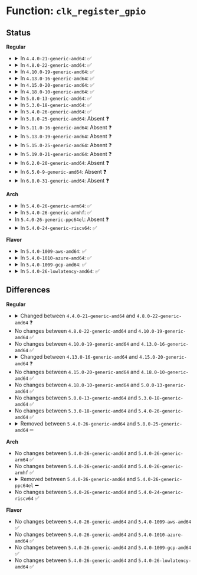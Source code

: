 # Function: <code>clk_register_gpio</code>

## Status
<b>Regular</b>
<ul>
<li>
<details>
<summary>In <code>4.4.0-21-generic-amd64</code>: ✅</summary>

```c
struct clk * clk_register_gpio(struct device * dev, const char * name, const const char * * parent_names, u8 num_parents, unsigned int gpio, bool active_low, long unsigned int flags, const struct clk_ops * clk_gpio_ops)
```

```json
{
  "name": "clk_register_gpio",
  "collision_type": "Unique Static",
  "inline_type": "No",
  "funcs": [
    {
      "addr": 18446744071586098944,
      "name": "clk_register_gpio",
      "external": false,
      "loc": "drivers/clk/clk-gpio.c:97",
      "file": "drivers/clk/clk-gpio.c",
      "inline": "seen, unknown",
      "caller_inline": [],
      "caller_func": [
        "drivers/clk/clk-gpio.c:clk_register_gpio_gate",
        "drivers/clk/clk-gpio.c:clk_register_gpio_mux"
      ]
    }
  ],
  "symbols": [
    {
      "addr": 18446744071586098944,
      "name": "clk_register_gpio",
      "section": ".text",
      "bind": "STB_LOCAL",
      "size": 549
    }
  ]
}
```
</details>
</li>
<li>
<details>
<summary>In <code>4.8.0-22-generic-amd64</code>: ✅</summary>

```c
struct clk_hw * clk_register_gpio(struct device * dev, const char * name, const const char * * parent_names, u8 num_parents, unsigned int gpio, bool active_low, long unsigned int flags, const struct clk_ops * clk_gpio_ops)
```

```json
{
  "name": "clk_register_gpio",
  "collision_type": "Unique Static",
  "inline_type": "No",
  "funcs": [
    {
      "addr": 18446744071586511184,
      "name": "clk_register_gpio",
      "external": false,
      "loc": "drivers/clk/clk-gpio.c:97",
      "file": "drivers/clk/clk-gpio.c",
      "inline": "seen, unknown",
      "caller_inline": [],
      "caller_func": [
        "drivers/clk/clk-gpio.c:clk_hw_register_gpio_mux",
        "drivers/clk/clk-gpio.c:clk_register_gpio_gate"
      ]
    }
  ],
  "symbols": [
    {
      "addr": 18446744071586511184,
      "name": "clk_register_gpio",
      "section": ".text",
      "bind": "STB_LOCAL",
      "size": 569
    }
  ]
}
```
</details>
</li>
<li>
<details>
<summary>In <code>4.10.0-19-generic-amd64</code>: ✅</summary>

```c
struct clk_hw * clk_register_gpio(struct device * dev, const char * name, const const char * * parent_names, u8 num_parents, unsigned int gpio, bool active_low, long unsigned int flags, const struct clk_ops * clk_gpio_ops)
```

```json
{
  "name": "clk_register_gpio",
  "collision_type": "Unique Static",
  "inline_type": "No",
  "funcs": [
    {
      "addr": 18446744071584317888,
      "name": "clk_register_gpio",
      "external": false,
      "loc": "drivers/clk/clk-gpio.c:97",
      "file": "drivers/clk/clk-gpio.c",
      "inline": "seen, unknown",
      "caller_inline": [],
      "caller_func": [
        "drivers/clk/clk-gpio.c:clk_hw_register_gpio_mux",
        "drivers/clk/clk-gpio.c:clk_register_gpio_gate"
      ]
    }
  ],
  "symbols": [
    {
      "addr": 18446744071584317888,
      "name": "clk_register_gpio",
      "section": ".text",
      "bind": "STB_LOCAL",
      "size": 569
    }
  ]
}
```
</details>
</li>
<li>
<details>
<summary>In <code>4.13.0-16-generic-amd64</code>: ✅</summary>

```c
struct clk_hw * clk_register_gpio(struct device * dev, const char * name, const const char * * parent_names, u8 num_parents, unsigned int gpio, bool active_low, long unsigned int flags, const struct clk_ops * clk_gpio_ops)
```

```json
{
  "name": "clk_register_gpio",
  "collision_type": "Unique Static",
  "inline_type": "No",
  "funcs": [
    {
      "addr": 18446744071584396384,
      "name": "clk_register_gpio",
      "external": false,
      "loc": "drivers/clk/clk-gpio.c:97",
      "file": "drivers/clk/clk-gpio.c",
      "inline": "seen, unknown",
      "caller_inline": [],
      "caller_func": [
        "drivers/clk/clk-gpio.c:clk_hw_register_gpio_mux",
        "drivers/clk/clk-gpio.c:clk_register_gpio_gate"
      ]
    }
  ],
  "symbols": [
    {
      "addr": 18446744071584396384,
      "name": "clk_register_gpio",
      "section": ".text",
      "bind": "STB_LOCAL",
      "size": 595
    }
  ]
}
```
</details>
</li>
<li>
<details>
<summary>In <code>4.15.0-20-generic-amd64</code>: ✅</summary>

```c
struct clk_hw * clk_register_gpio(struct device * dev, const char * name, const const char * * parent_names, u8 num_parents, struct gpio_desc * gpiod, long unsigned int flags, const struct clk_ops * clk_gpio_ops)
```

```json
{
  "name": "clk_register_gpio",
  "collision_type": "Unique Static",
  "inline_type": "No",
  "funcs": [
    {
      "addr": 18446744071584803408,
      "name": "clk_register_gpio",
      "external": false,
      "loc": "drivers/clk/clk-gpio.c:95",
      "file": "drivers/clk/clk-gpio.c",
      "inline": "seen, unknown",
      "caller_inline": [],
      "caller_func": [
        "drivers/clk/clk-gpio.c:clk_hw_register_gpio_mux",
        "drivers/clk/clk-gpio.c:clk_register_gpio_gate"
      ]
    }
  ],
  "symbols": [
    {
      "addr": 18446744071584803408,
      "name": "clk_register_gpio",
      "section": ".text",
      "bind": "STB_LOCAL",
      "size": 369
    }
  ]
}
```
</details>
</li>
<li>
<details>
<summary>In <code>4.18.0-10-generic-amd64</code>: ✅</summary>

```c
struct clk_hw * clk_register_gpio(struct device * dev, const char * name, const const char * * parent_names, u8 num_parents, struct gpio_desc * gpiod, long unsigned int flags, const struct clk_ops * clk_gpio_ops)
```

```json
{
  "name": "clk_register_gpio",
  "collision_type": "Unique Static",
  "inline_type": "No",
  "funcs": [
    {
      "addr": 18446744071585033392,
      "name": "clk_register_gpio",
      "external": false,
      "loc": "drivers/clk/clk-gpio.c:95",
      "file": "drivers/clk/clk-gpio.c",
      "inline": "seen, unknown",
      "caller_inline": [],
      "caller_func": [
        "drivers/clk/clk-gpio.c:clk_hw_register_gpio_mux",
        "drivers/clk/clk-gpio.c:clk_register_gpio_gate"
      ]
    }
  ],
  "symbols": [
    {
      "addr": 18446744071585033392,
      "name": "clk_register_gpio",
      "section": ".text",
      "bind": "STB_LOCAL",
      "size": 369
    }
  ]
}
```
</details>
</li>
<li>
<details>
<summary>In <code>5.0.0-13-generic-amd64</code>: ✅</summary>

```c
struct clk_hw * clk_register_gpio(struct device * dev, const char * name, const const char * * parent_names, u8 num_parents, struct gpio_desc * gpiod, long unsigned int flags, const struct clk_ops * clk_gpio_ops)
```

```json
{
  "name": "clk_register_gpio",
  "collision_type": "Unique Static",
  "inline_type": "No",
  "funcs": [
    {
      "addr": 18446744071585140960,
      "name": "clk_register_gpio",
      "external": false,
      "loc": "drivers/clk/clk-gpio.c:92",
      "file": "drivers/clk/clk-gpio.c",
      "inline": "seen, unknown",
      "caller_inline": [],
      "caller_func": [
        "drivers/clk/clk-gpio.c:clk_hw_register_gpio_mux",
        "drivers/clk/clk-gpio.c:clk_register_gpio_gate"
      ]
    }
  ],
  "symbols": [
    {
      "addr": 18446744071585140960,
      "name": "clk_register_gpio",
      "section": ".text",
      "bind": "STB_LOCAL",
      "size": 369
    }
  ]
}
```
</details>
</li>
<li>
<details>
<summary>In <code>5.3.0-18-generic-amd64</code>: ✅</summary>

```c
struct clk_hw * clk_register_gpio(struct device * dev, const char * name, const const char * * parent_names, u8 num_parents, struct gpio_desc * gpiod, long unsigned int flags, const struct clk_ops * clk_gpio_ops)
```

```json
{
  "name": "clk_register_gpio",
  "collision_type": "Unique Static",
  "inline_type": "No",
  "funcs": [
    {
      "addr": 18446744071585348176,
      "name": "clk_register_gpio",
      "external": false,
      "loc": "drivers/clk/clk-gpio.c:121",
      "file": "drivers/clk/clk-gpio.c",
      "inline": "seen, unknown",
      "caller_inline": [],
      "caller_func": [
        "drivers/clk/clk-gpio.c:clk_hw_register_gpio_mux",
        "drivers/clk/clk-gpio.c:clk_hw_register_gpio_gate"
      ]
    }
  ],
  "symbols": [
    {
      "addr": 18446744071585348176,
      "name": "clk_register_gpio",
      "section": ".text",
      "bind": "STB_LOCAL",
      "size": 338
    }
  ]
}
```
</details>
</li>
<li>
<details>
<summary>In <code>5.4.0-26-generic-amd64</code>: ✅</summary>

```c
struct clk_hw * clk_register_gpio(struct device * dev, const char * name, const const char * * parent_names, u8 num_parents, struct gpio_desc * gpiod, long unsigned int flags, const struct clk_ops * clk_gpio_ops)
```

```json
{
  "name": "clk_register_gpio",
  "collision_type": "Unique Static",
  "inline_type": "No",
  "funcs": [
    {
      "addr": 18446744071585486720,
      "name": "clk_register_gpio",
      "external": false,
      "loc": "drivers/clk/clk-gpio.c:121",
      "file": "drivers/clk/clk-gpio.c",
      "inline": "seen, unknown",
      "caller_inline": [],
      "caller_func": [
        "drivers/clk/clk-gpio.c:clk_hw_register_gpio_mux",
        "drivers/clk/clk-gpio.c:clk_hw_register_gpio_gate"
      ]
    }
  ],
  "symbols": [
    {
      "addr": 18446744071585486720,
      "name": "clk_register_gpio",
      "section": ".text",
      "bind": "STB_LOCAL",
      "size": 338
    }
  ]
}
```
</details>
</li>
<li>
<details>
<summary>In <code>5.8.0-25-generic-amd64</code>: Absent ❓</summary>

```json
{
  "name": "clk_register_gpio",
  "collision_type": "Unique Static",
  "inline_type": "Selective",
  "funcs": [
    {
      "addr": 18446744071586207888,
      "name": "clk_register_gpio",
      "external": false,
      "loc": "drivers/clk/clk-gpio.c:139",
      "file": "drivers/clk/clk-gpio.c",
      "inline": "not declared, inlined",
      "caller_inline": [],
      "caller_func": [
        "drivers/clk/clk-gpio.c:gpio_clk_driver_probe"
      ]
    }
  ],
  "symbols": [
    {
      "addr": 18446744071586207888,
      "name": "clk_register_gpio.constprop.0",
      "section": ".text",
      "bind": "STB_LOCAL",
      "size": 250
    }
  ]
}
```
</details>
</li>
<li>
<details>
<summary>In <code>5.11.0-16-generic-amd64</code>: Absent ❓</summary>

```json
{
  "name": "clk_register_gpio",
  "collision_type": "Unique Static",
  "inline_type": "Selective",
  "funcs": [
    {
      "addr": 18446744071586327424,
      "name": "clk_register_gpio",
      "external": false,
      "loc": "drivers/clk/clk-gpio.c:139",
      "file": "drivers/clk/clk-gpio.c",
      "inline": "not declared, inlined",
      "caller_inline": [],
      "caller_func": [
        "drivers/clk/clk-gpio.c:gpio_clk_driver_probe"
      ]
    }
  ],
  "symbols": [
    {
      "addr": 18446744071586327424,
      "name": "clk_register_gpio.constprop.0",
      "section": ".text",
      "bind": "STB_LOCAL",
      "size": 250
    }
  ]
}
```
</details>
</li>
<li>
<details>
<summary>In <code>5.13.0-19-generic-amd64</code>: Absent ❓</summary>

```json
{
  "name": "clk_register_gpio",
  "collision_type": "Unique Static",
  "inline_type": "Selective",
  "funcs": [
    {
      "addr": 18446744071586201120,
      "name": "clk_register_gpio",
      "external": false,
      "loc": "drivers/clk/clk-gpio.c:139",
      "file": "drivers/clk/clk-gpio.c",
      "inline": "not declared, inlined",
      "caller_inline": [],
      "caller_func": [
        "drivers/clk/clk-gpio.c:gpio_clk_driver_probe"
      ]
    }
  ],
  "symbols": [
    {
      "addr": 18446744071586201120,
      "name": "clk_register_gpio.constprop.0",
      "section": ".text",
      "bind": "STB_LOCAL",
      "size": 248
    }
  ]
}
```
</details>
</li>
<li>
<details>
<summary>In <code>5.15.0-25-generic-amd64</code>: Absent ❓</summary>

```json
{
  "name": "clk_register_gpio",
  "collision_type": "Unique Static",
  "inline_type": "Selective",
  "funcs": [
    {
      "addr": 18446744071586704416,
      "name": "clk_register_gpio",
      "external": false,
      "loc": "drivers/clk/clk-gpio.c:139",
      "file": "drivers/clk/clk-gpio.c",
      "inline": "not declared, inlined",
      "caller_inline": [],
      "caller_func": [
        "drivers/clk/clk-gpio.c:gpio_clk_driver_probe"
      ]
    }
  ],
  "symbols": [
    {
      "addr": 18446744071586704416,
      "name": "clk_register_gpio.constprop.0",
      "section": ".text",
      "bind": "STB_LOCAL",
      "size": 248
    }
  ]
}
```
</details>
</li>
<li>
<details>
<summary>In <code>5.19.0-21-generic-amd64</code>: Absent ❓</summary>

```json
{
  "name": "clk_register_gpio",
  "collision_type": "Unique Static",
  "inline_type": "Selective",
  "funcs": [
    {
      "addr": 18446744071587978000,
      "name": "clk_register_gpio",
      "external": false,
      "loc": "drivers/clk/clk-gpio.c:139",
      "file": "drivers/clk/clk-gpio.c",
      "inline": "not declared, inlined",
      "caller_inline": [],
      "caller_func": [
        "drivers/clk/clk-gpio.c:gpio_clk_driver_probe"
      ]
    }
  ],
  "symbols": [
    {
      "addr": 18446744071587978000,
      "name": "clk_register_gpio.constprop.0",
      "section": ".text",
      "bind": "STB_LOCAL",
      "size": 264
    }
  ]
}
```
</details>
</li>
<li>
<details>
<summary>In <code>6.2.0-20-generic-amd64</code>: Absent ❓</summary>

```json
{
  "name": "clk_register_gpio",
  "collision_type": "Unique Static",
  "inline_type": "Selective",
  "funcs": [
    {
      "addr": 18446744071589342144,
      "name": "clk_register_gpio",
      "external": false,
      "loc": "drivers/clk/clk-gpio.c:139",
      "file": "drivers/clk/clk-gpio.c",
      "inline": "not declared, inlined",
      "caller_inline": [],
      "caller_func": [
        "drivers/clk/clk-gpio.c:gpio_clk_driver_probe"
      ]
    }
  ],
  "symbols": [
    {
      "addr": 18446744071589342144,
      "name": "clk_register_gpio.constprop.0",
      "section": ".text",
      "bind": "STB_LOCAL",
      "size": 264
    }
  ]
}
```
</details>
</li>
<li>
<details>
<summary>In <code>6.5.0-9-generic-amd64</code>: Absent ❓</summary>

```json
{
  "name": "clk_register_gpio",
  "collision_type": "Unique Static",
  "inline_type": "Selective",
  "funcs": [
    {
      "addr": 18446744071589640720,
      "name": "clk_register_gpio",
      "external": false,
      "loc": "drivers/clk/clk-gpio.c:139",
      "file": "drivers/clk/clk-gpio.c",
      "inline": "not declared, inlined",
      "caller_inline": [],
      "caller_func": [
        "drivers/clk/clk-gpio.c:gpio_clk_driver_probe"
      ]
    }
  ],
  "symbols": [
    {
      "addr": 18446744071589640720,
      "name": "clk_register_gpio.constprop.0",
      "section": ".text",
      "bind": "STB_LOCAL",
      "size": 264
    }
  ]
}
```
</details>
</li>
<li>
<details>
<summary>In <code>6.8.0-31-generic-amd64</code>: Absent ❓</summary>

```json
{
  "name": "clk_register_gpio",
  "collision_type": "Unique Static",
  "inline_type": "Selective",
  "funcs": [
    {
      "addr": 18446744071589951072,
      "name": "clk_register_gpio",
      "external": false,
      "loc": "drivers/clk/clk-gpio.c:139",
      "file": "drivers/clk/clk-gpio.c",
      "inline": "not declared, inlined",
      "caller_inline": [],
      "caller_func": [
        "drivers/clk/clk-gpio.c:gpio_clk_driver_probe"
      ]
    }
  ],
  "symbols": [
    {
      "addr": 18446744071589951072,
      "name": "clk_register_gpio.constprop.0",
      "section": ".text",
      "bind": "STB_LOCAL",
      "size": 264
    }
  ]
}
```
</details>
</li>
</ul>
<b>Arch</b>
<ul>
<li>
<details>
<summary>In <code>5.4.0-26-generic-arm64</code>: ✅</summary>

```c
struct clk_hw * clk_register_gpio(struct device * dev, const char * name, const const char * * parent_names, u8 num_parents, struct gpio_desc * gpiod, long unsigned int flags, const struct clk_ops * clk_gpio_ops)
```

```json
{
  "name": "clk_register_gpio",
  "collision_type": "Unique Static",
  "inline_type": "No",
  "funcs": [
    {
      "addr": 18446603336497788312,
      "name": "clk_register_gpio",
      "external": false,
      "loc": "drivers/clk/clk-gpio.c:121",
      "file": "drivers/clk/clk-gpio.c",
      "inline": "seen, unknown",
      "caller_inline": [],
      "caller_func": [
        "drivers/clk/clk-gpio.c:clk_hw_register_gpio_mux",
        "drivers/clk/clk-gpio.c:clk_hw_register_gpio_gate"
      ]
    }
  ],
  "symbols": [
    {
      "addr": 18446603336497788312,
      "name": "clk_register_gpio",
      "section": ".text",
      "bind": "STB_LOCAL",
      "size": 328
    }
  ]
}
```
</details>
</li>
<li>
<details>
<summary>In <code>5.4.0-26-generic-armhf</code>: ✅</summary>

```c
struct clk_hw * clk_register_gpio(struct device * dev, const char * name, const const char * * parent_names, u8 num_parents, struct gpio_desc * gpiod, long unsigned int flags, const struct clk_ops * clk_gpio_ops)
```

```json
{
  "name": "clk_register_gpio",
  "collision_type": "Unique Static",
  "inline_type": "No",
  "funcs": [
    {
      "addr": 3230606764,
      "name": "clk_register_gpio",
      "external": false,
      "loc": "drivers/clk/clk-gpio.c:121",
      "file": "drivers/clk/clk-gpio.c",
      "inline": "seen, unknown",
      "caller_inline": [],
      "caller_func": [
        "drivers/clk/clk-gpio.c:clk_hw_register_gpio_mux",
        "drivers/clk/clk-gpio.c:clk_hw_register_gpio_gate"
      ]
    }
  ],
  "symbols": [
    {
      "addr": 3230606764,
      "name": "clk_register_gpio",
      "section": ".text",
      "bind": "STB_LOCAL",
      "size": 344
    }
  ]
}
```
</details>
</li>
<li>
In <code>5.4.0-26-generic-ppc64el</code>: Absent ❓
</li>
<li>
<details>
<summary>In <code>5.4.0-24-generic-riscv64</code>: ✅</summary>

```c
struct clk_hw * clk_register_gpio(struct device * dev, const char * name, const const char * * parent_names, u8 num_parents, struct gpio_desc * gpiod, long unsigned int flags, const struct clk_ops * clk_gpio_ops)
```

```json
{
  "name": "clk_register_gpio",
  "collision_type": "Unique Static",
  "inline_type": "No",
  "funcs": [
    {
      "addr": 18446743936275923908,
      "name": "clk_register_gpio",
      "external": false,
      "loc": "drivers/clk/clk-gpio.c:121",
      "file": "drivers/clk/clk-gpio.c",
      "inline": "seen, unknown",
      "caller_inline": [],
      "caller_func": [
        "drivers/clk/clk-gpio.c:clk_hw_register_gpio_mux",
        "drivers/clk/clk-gpio.c:clk_hw_register_gpio_gate"
      ]
    }
  ],
  "symbols": [
    {
      "addr": 18446743936275923908,
      "name": "clk_register_gpio",
      "section": ".text",
      "bind": "STB_LOCAL",
      "size": 280
    }
  ]
}
```
</details>
</li>
</ul>
<b>Flavor</b>
<ul>
<li>
<details>
<summary>In <code>5.4.0-1009-aws-amd64</code>: ✅</summary>

```c
struct clk_hw * clk_register_gpio(struct device * dev, const char * name, const const char * * parent_names, u8 num_parents, struct gpio_desc * gpiod, long unsigned int flags, const struct clk_ops * clk_gpio_ops)
```

```json
{
  "name": "clk_register_gpio",
  "collision_type": "Unique Static",
  "inline_type": "No",
  "funcs": [
    {
      "addr": 18446744071585249248,
      "name": "clk_register_gpio",
      "external": false,
      "loc": "drivers/clk/clk-gpio.c:121",
      "file": "drivers/clk/clk-gpio.c",
      "inline": "seen, unknown",
      "caller_inline": [],
      "caller_func": [
        "drivers/clk/clk-gpio.c:clk_hw_register_gpio_mux",
        "drivers/clk/clk-gpio.c:clk_hw_register_gpio_gate"
      ]
    }
  ],
  "symbols": [
    {
      "addr": 18446744071585249248,
      "name": "clk_register_gpio",
      "section": ".text",
      "bind": "STB_LOCAL",
      "size": 338
    }
  ]
}
```
</details>
</li>
<li>
<details>
<summary>In <code>5.4.0-1010-azure-amd64</code>: ✅</summary>

```c
struct clk_hw * clk_register_gpio(struct device * dev, const char * name, const const char * * parent_names, u8 num_parents, struct gpio_desc * gpiod, long unsigned int flags, const struct clk_ops * clk_gpio_ops)
```

```json
{
  "name": "clk_register_gpio",
  "collision_type": "Unique Static",
  "inline_type": "No",
  "funcs": [
    {
      "addr": 18446744071585201424,
      "name": "clk_register_gpio",
      "external": false,
      "loc": "drivers/clk/clk-gpio.c:121",
      "file": "drivers/clk/clk-gpio.c",
      "inline": "seen, unknown",
      "caller_inline": [],
      "caller_func": [
        "drivers/clk/clk-gpio.c:clk_hw_register_gpio_mux",
        "drivers/clk/clk-gpio.c:clk_hw_register_gpio_gate"
      ]
    }
  ],
  "symbols": [
    {
      "addr": 18446744071585201424,
      "name": "clk_register_gpio",
      "section": ".text",
      "bind": "STB_LOCAL",
      "size": 338
    }
  ]
}
```
</details>
</li>
<li>
<details>
<summary>In <code>5.4.0-1009-gcp-amd64</code>: ✅</summary>

```c
struct clk_hw * clk_register_gpio(struct device * dev, const char * name, const const char * * parent_names, u8 num_parents, struct gpio_desc * gpiod, long unsigned int flags, const struct clk_ops * clk_gpio_ops)
```

```json
{
  "name": "clk_register_gpio",
  "collision_type": "Unique Static",
  "inline_type": "No",
  "funcs": [
    {
      "addr": 18446744071585437120,
      "name": "clk_register_gpio",
      "external": false,
      "loc": "drivers/clk/clk-gpio.c:121",
      "file": "drivers/clk/clk-gpio.c",
      "inline": "seen, unknown",
      "caller_inline": [],
      "caller_func": [
        "drivers/clk/clk-gpio.c:clk_hw_register_gpio_mux",
        "drivers/clk/clk-gpio.c:clk_hw_register_gpio_gate"
      ]
    }
  ],
  "symbols": [
    {
      "addr": 18446744071585437120,
      "name": "clk_register_gpio",
      "section": ".text",
      "bind": "STB_LOCAL",
      "size": 338
    }
  ]
}
```
</details>
</li>
<li>
<details>
<summary>In <code>5.4.0-26-lowlatency-amd64</code>: ✅</summary>

```c
struct clk_hw * clk_register_gpio(struct device * dev, const char * name, const const char * * parent_names, u8 num_parents, struct gpio_desc * gpiod, long unsigned int flags, const struct clk_ops * clk_gpio_ops)
```

```json
{
  "name": "clk_register_gpio",
  "collision_type": "Unique Static",
  "inline_type": "No",
  "funcs": [
    {
      "addr": 18446744071585545040,
      "name": "clk_register_gpio",
      "external": false,
      "loc": "drivers/clk/clk-gpio.c:121",
      "file": "drivers/clk/clk-gpio.c",
      "inline": "seen, unknown",
      "caller_inline": [],
      "caller_func": [
        "drivers/clk/clk-gpio.c:clk_hw_register_gpio_mux",
        "drivers/clk/clk-gpio.c:clk_hw_register_gpio_gate"
      ]
    }
  ],
  "symbols": [
    {
      "addr": 18446744071585545040,
      "name": "clk_register_gpio",
      "section": ".text",
      "bind": "STB_LOCAL",
      "size": 338
    }
  ]
}
```
</details>
</li>
</ul>

## Differences
<b>Regular</b>
<ul>
<li>
<details>
<summary>Changed between <code>4.4.0-21-generic-amd64</code> and <code>4.8.0-22-generic-amd64</code> ❓</summary>
<ul>
<li>
<b>Return type changed. </b>
<code>struct clk *</code> ➡️ <code>struct clk_hw *</code>
</li>
</ul>
</details>
</li>
<li>
No changes between <code>4.8.0-22-generic-amd64</code> and <code>4.10.0-19-generic-amd64</code> ✅
</li>
<li>
No changes between <code>4.10.0-19-generic-amd64</code> and <code>4.13.0-16-generic-amd64</code> ✅
</li>
<li>
<details>
<summary>Changed between <code>4.13.0-16-generic-amd64</code> and <code>4.15.0-20-generic-amd64</code> ❓</summary>
<ul>
<li>
<b>Param added. </b>
<code>struct gpio_desc * gpiod</code>
</li>
<li>
<b>Param removed. </b>
<code>unsigned int gpio</code>
</li>
<li>
<b>Param removed. </b>
<code>bool active_low</code>
</li>
<li>
<b>Param reordered. </b>
<code>dev, name, parent_names, num_parents, gpio, active_low, flags, clk_gpio_ops</code> ➡️ <code>dev, name, parent_names, num_parents, gpiod, flags, clk_gpio_ops</code>
</li>
</ul>
</details>
</li>
<li>
No changes between <code>4.15.0-20-generic-amd64</code> and <code>4.18.0-10-generic-amd64</code> ✅
</li>
<li>
No changes between <code>4.18.0-10-generic-amd64</code> and <code>5.0.0-13-generic-amd64</code> ✅
</li>
<li>
No changes between <code>5.0.0-13-generic-amd64</code> and <code>5.3.0-18-generic-amd64</code> ✅
</li>
<li>
No changes between <code>5.3.0-18-generic-amd64</code> and <code>5.4.0-26-generic-amd64</code> ✅
</li>
<li>
<details>
<summary>Removed between <code>5.4.0-26-generic-amd64</code> and <code>5.8.0-25-generic-amd64</code> ➖</summary>

```c
struct clk_hw * clk_register_gpio(struct device * dev, const char * name, const const char * * parent_names, u8 num_parents, struct gpio_desc * gpiod, long unsigned int flags, const struct clk_ops * clk_gpio_ops)
```
</details>
</li>
</ul>
<b>Arch</b>
<ul>
<li>
No changes between <code>5.4.0-26-generic-amd64</code> and <code>5.4.0-26-generic-arm64</code> ✅
</li>
<li>
No changes between <code>5.4.0-26-generic-amd64</code> and <code>5.4.0-26-generic-armhf</code> ✅
</li>
<li>
<details>
<summary>Removed between <code>5.4.0-26-generic-amd64</code> and <code>5.4.0-26-generic-ppc64el</code> ➖</summary>

```c
struct clk_hw * clk_register_gpio(struct device * dev, const char * name, const const char * * parent_names, u8 num_parents, struct gpio_desc * gpiod, long unsigned int flags, const struct clk_ops * clk_gpio_ops)
```
</details>
</li>
<li>
No changes between <code>5.4.0-26-generic-amd64</code> and <code>5.4.0-24-generic-riscv64</code> ✅
</li>
</ul>
<b>Flavor</b>
<ul>
<li>
No changes between <code>5.4.0-26-generic-amd64</code> and <code>5.4.0-1009-aws-amd64</code> ✅
</li>
<li>
No changes between <code>5.4.0-26-generic-amd64</code> and <code>5.4.0-1010-azure-amd64</code> ✅
</li>
<li>
No changes between <code>5.4.0-26-generic-amd64</code> and <code>5.4.0-1009-gcp-amd64</code> ✅
</li>
<li>
No changes between <code>5.4.0-26-generic-amd64</code> and <code>5.4.0-26-lowlatency-amd64</code> ✅
</li>
</ul>
